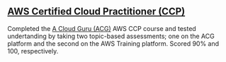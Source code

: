 ## [AWS Certified Cloud Practitioner (CCP)](https://aws.amazon.com/certification/) 
Completed the [A Cloud Guru (ACG)](https://acloud.guru/) AWS CCP course and tested undertanding by taking two topic-based assessments; one on the ACG platform and the second on the AWS Training platform. Scored 90% and 100, respectively.